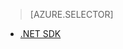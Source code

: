 > [AZURE.SELECTOR]
- [.NET SDK](../articles/media-services-encode-with-premium-workflow.md)


<!--HONumber=52--> 
